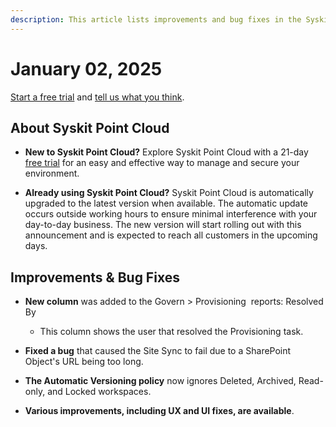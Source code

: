 ```yaml
---
description: This article lists improvements and bug fixes in the Syskit Point Cloud version 2024.6.75.1
---
```


# January 02, 2025

[Start a free trial](https://www.syskit.com/products/point/free-trial/) and [tell us what you think](https://www.syskit.com/company/contact-us/).

## About Syskit Point Cloud

* **New to Syskit Point Cloud?** Explore Syskit Point Cloud with a 21-day [free trial](https://www.syskit.com/products/point/free-trial/) for an easy and effective way to manage and secure your environment.

* **Already using Syskit Point Cloud?** Syskit Point Cloud is automatically upgraded to the latest version when available. The automatic update occurs outside working hours to ensure minimal interference with your day-to-day business. The new version will start rolling out with this announcement and is expected to reach all customers in the upcoming days.


## Improvements & Bug Fixes

* **New column** was added to the Govern > Provisioning  reports: Resolved By
  * This column shows the user that resolved the Provisioning task. 

* **Fixed a bug** that caused the Site Sync to fail due to a SharePoint Object's URL being too long.

* **The Automatic Versioning policy** now ignores Deleted, Archived, Read-only, and Locked workspaces. 

* **Various improvements, including UX and UI fixes, are available**.